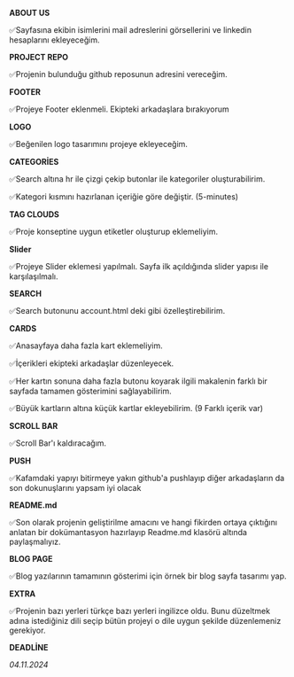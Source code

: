 **ABOUT US**

✅Sayfasına ekibin isimlerini mail adreslerini görsellerini ve linkedin hesaplarını ekleyeceğim.

**PROJECT REPO**

✅Projenin bulunduğu github reposunun adresini vereceğim.

**FOOTER**

✅Projeye Footer eklenmeli. Ekipteki arkadaşlara bırakıyorum

**LOGO**

✅Beğenilen logo tasarımını projeye ekleyeceğim.

**CATEGORİES**

✅Search altına hr ile çizgi çekip butonlar ile kategoriler oluşturabilirim.

✅Kategori kısmını hazırlanan içeriğie göre değiştir. (5-minutes)

**TAG CLOUDS**

✅Proje konseptine uygun etiketler oluşturup eklemeliyim.

**Slider**

✅Projeye Slider eklemesi yapılmalı. Sayfa ilk açıldığında slider yapısı ile karşılaşılmalı.

**SEARCH**

✅Search butonunu account.html deki gibi özelleştirebilirim.

**CARDS**

✅Anasayfaya daha fazla kart eklemeliyim.

✅İçerikleri ekipteki arkadaşlar düzenleyecek.

✅Her kartın sonuna daha fazla butonu koyarak ilgili makalenin farklı bir sayfada tamamen gösterimini sağlayabilirim.

✅Büyük kartların altına küçük kartlar ekleyebilirim. (9 Farklı içerik var)

**SCROLL BAR**

✅Scroll Bar'ı kaldıracağım.

**PUSH**

✅Kafamdaki yapıyı bitirmeye yakın github'a pushlayıp diğer arkadaşların da son dokunuşlarını yapsam iyi olacak

**README.md**

✅Son olarak projenin geliştirilme amacını ve hangi fikirden ortaya çıktığını anlatan bir dokümantasyon hazırlayıp Readme.md klasörü altında paylaşmalıyız.

**BLOG PAGE**

✅Blog yazılarının tamamının gösterimi için örnek bir blog sayfa tasarımı yap.

**EXTRA**

✅Projenin bazı yerleri türkçe bazı yerleri ingilizce oldu. Bunu düzeltmek adına istediğiniz dili seçip bütün projeyi o dile uygun şekilde düzenlemeniz gerekiyor.

**DEADLİNE**

*04.11.2024*
